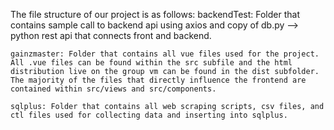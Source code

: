 The file structure of our project is as follows:
    backendTest: Folder that contains sample call to backend api using axios and copy of db.py --> python rest api that connects front and backend.

    gainzmaster: Folder that contains all vue files used for the project. All .vue files can be found within the src subfile and the html distribution live on the group vm can be found in the dist subfolder. The majority of the files that directly influence the frontend are contained within src/views and src/components.

    sqlplus: Folder that contains all web scraping scripts, csv files, and ctl files used for collecting data and inserting into sqlplus.